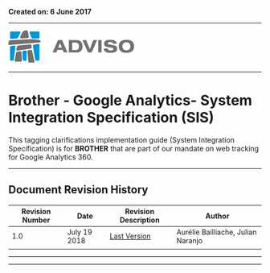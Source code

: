 **Created on: 6 June 2017**

- - - - - - - - - - - - - - - - - - - - - - - - - - - - - - - - - - - - - - - - - - - - - - - -

![advisoLogo.png](/1-images/advisoLogo.png)
- - - - - - - - - - - - - - - - - - - - - - - - - - - - - - - - - - - - - - - - - - - - - - - -

# Brother - Google Analytics- System Integration Specification (SIS)

This tagging clarifications implementation guide (System Integration Specification) is for **BROTHER** that are part of our mandate on web tracking for Google Analytics 360.

- - - - - - - - - - - - - - - - - - - - - - - - - - - - - - - - - - - - - - - - - - - - - - - -

## Document Revision History

Revision Number | Date| Revision Description | Author
------------ | ------------- | ------------ | ---------
1.0|July 19 2018| [Last Version](https://bitbucket.org/adviso/brother-sis-main-sitecustomer-brother-new-website-2017/src/master/2-mainDocuments/maindocument.md?at=master&fileviewer=file-view-default) | Aurélie Bailliache, Julian Naranjo
| | |

- - - - - - - - - - - - - - - - - - - - - - - - - - - - - - - - - - - - - - - ----- - - - - - - - -

- - - - - - - - - - - - - - - - - - - - - - - - - - - - - - - - - - - - - - - - - - - - - - - -